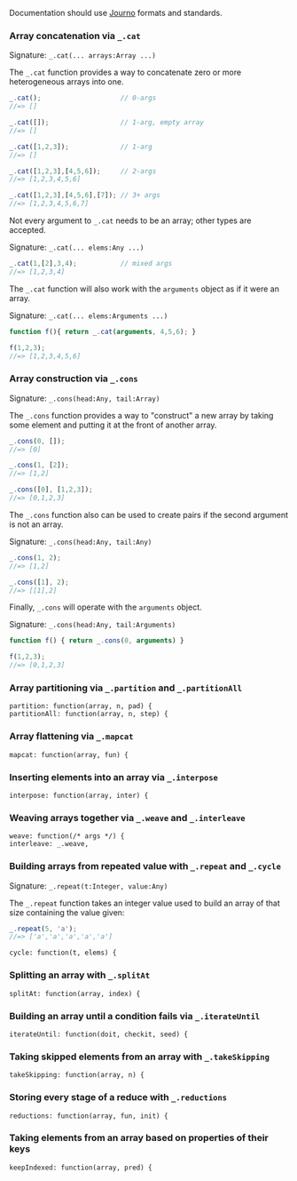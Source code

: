Documentation should use [Journo](https://github.com/jashkenas/journo) formats and standards.

### Array concatenation via `_.cat`

Signature: `_.cat(... arrays:Array ...)`

The `_.cat` function provides a way to concatenate zero or more heterogeneous arrays into one.

```javascript
_.cat();                    // 0-args
//=> []

_.cat([]);                  // 1-arg, empty array
//=> []

_.cat([1,2,3]);             // 1-arg
//=> []

_.cat([1,2,3],[4,5,6]);     // 2-args
//=> [1,2,3,4,5,6]

_.cat([1,2,3],[4,5,6],[7]); // 3+ args
//=> [1,2,3,4,5,6,7]
```

Not every argument to `_.cat` needs to be an array; other types are accepted.

Signature: `_.cat(... elems:Any ...)`

```javascript
_.cat(1,[2],3,4);           // mixed args
//=> [1,2,3,4]
```

The `_.cat` function will also work with the `arguments` object as if it were an array.

Signature: `_.cat(... elems:Arguments ...)`

```javascript
function f(){ return _.cat(arguments, 4,5,6); }

f(1,2,3);
//=> [1,2,3,4,5,6]
```

### Array construction via `_.cons`

Signature: `_.cons(head:Any, tail:Array)`

The `_.cons` function provides a way to "construct" a new array by taking some element and putting it at the front of another array.

```javascript
_.cons(0, []);
//=> [0]

_.cons(1, [2]);
//=> [1,2]

_.cons([0], [1,2,3]);
//=> [0,1,2,3]
```

The `_.cons` function also can be used to create pairs if the second argument is not an array.

Signature: `_.cons(head:Any, tail:Any)`

```javascript
_.cons(1, 2);
//=> [1,2]

_.cons([1], 2);
//=> [[1],2]
```

Finally, `_.cons` will operate with the `arguments` object.

Signature: `_.cons(head:Any, tail:Arguments)`

```javascript
function f() { return _.cons(0, arguments) }

f(1,2,3);
//=> [0,1,2,3]
```

### Array partitioning via `_.partition` and `_.partitionAll`

    partition: function(array, n, pad) {
	partitionAll: function(array, n, step) {
	
### Array flattening via `_.mapcat`
	
    mapcat: function(array, fun) {
	
### Inserting elements into an array via `_.interpose`
	
    interpose: function(array, inter) {
	
### Weaving arrays together via `_.weave` and `_.interleave`
	
    weave: function(/* args */) {
    interleave: _.weave,
	
### Building arrays from repeated value with `_.repeat` and `_.cycle`

Signature: `_.repeat(t:Integer, value:Any)`

The `_.repeat` function takes an integer value used to build an array of that size containing the value given:

```javascript
_.repeat(5, 'a');
//=> ['a','a','a','a','a']
```
    cycle: function(t, elems) {
	
### Splitting an array with `_.splitAt`
	
    splitAt: function(array, index) {
	
### Building an array until a condition fails via `_.iterateUntil`
	
    iterateUntil: function(doit, checkit, seed) {
	
### Taking skipped elements from an array with `_.takeSkipping`
	
    takeSkipping: function(array, n) {
	
### Storing every stage of a reduce with `_.reductions`
	
    reductions: function(array, fun, init) {
	
### Taking elements from an array based on properties of their keys
	
    keepIndexed: function(array, pred) {


